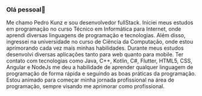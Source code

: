 ### Olá pessoal👋

  Me chamo Pedro Kunz e sou desenvolvedor fullStack. Iniciei meus estudos em programação no curso Técnico em Informática para Internet, onde aprendi diversas linguagens de programação e tecnologias. Além disso, ingressei na universidade no curso de Ciência da Computação, onde estou aprimorando cada vez mais minhas habilidades. 
  Durante meus estudos desenvolvi diversas aplicações tanto para web quanto para mobile. Ter contato com tecnologias como Java, C++, Kotlin, C#, Flutter, HTML5, CSS, Angular e NodeJs me deu a habilidade de aprender qualquer linguagem de programação de forma rápida e seguindo as boas práticas da programação. Estou animado para começar minha jornada profissional na área de programação, sempre visando me aprimorar como profissional.

